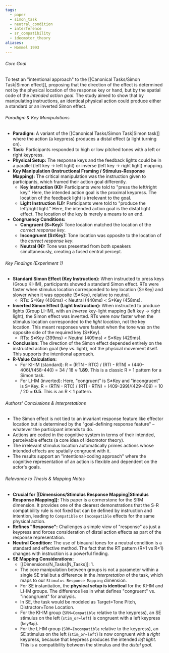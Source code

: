 ```yaml
---
tags:
  - paper
  - simon_task
  - neutral_condition
  - interference
  - sr_compatibility
  - ideomotor_theory
aliases:
  - Hommel 1993
---
```

###### Core Goal
To test an "intentional approach" to the [[Canonical Tasks/Simon Task|Simon effect]], proposing that the direction of the effect is determined not by the physical location of the response key or hand, but by the spatial code of the *intended action goal*. The study aimed to show that by manipulating instructions, an identical physical action could produce either a standard or an inverted Simon effect.

###### Paradigm & Key Manipulations

*   **Paradigm:** A variant of the [[Canonical Tasks/Simon Task|Simon task]] where the action (a keypress) produces a distal effect (a light turning on).
*   **Task:** Participants responded to high or low pitched tones with a left or right keypress.
*   **Physical Setup:** The response keys and the feedback lights could be in a parallel (left key -> left light) or inverse (left key -> right light) mapping.
*   **Key Manipulation (Instructional Framing / Stimulus-Response Mapping):** The critical manipulation was the instruction given to participants, which framed their action goal differently.
    *   **Key Instruction (KI):** Participants were told to "press the left/right key." Here, the intended action goal is the proximal keypress. The location of the feedback light is irrelevant to the goal.
    *   **Light Instruction (LI):** Participants were told to "produce the left/right light." Here, the intended action goal is the distal light effect. The location of the key is merely a means to an end.
*   **Congruency Conditions:**
    *   **Congruent (S=Key):** Tone location matched the location of the *correct response key*.
    *   **Incongruent (S≠Key):** Tone location was opposite to the location of the *correct response key*.
    *   **Neutral (N):** Tone was presented from both speakers simultaneously, creating a fused central percept.

###### Key Findings (Experiment 1)

*   **Standard Simon Effect (Key Instruction):** When instructed to press keys (Group KI-IM), participants showed a standard Simon effect. RTs were faster when stimulus location corresponded to key location (S=Key) and slower when it was opposite (S≠Key), relative to neutral.
    *   RTs: S=Key (406ms) < Neutral (440ms) < S≠Key (458ms).
*   **Inverted Simon Effect (Light Instruction):** When instructed to produce lights (Group LI-IM), with an *inverse* key-light mapping (left key -> right light), the Simon effect was inverted. RTs were now faster when the stimulus location corresponded to the *light location*, not the key location. This meant responses were fastest when the tone was on the opposite side of the required key (S≠Key).
    *   RTs: S≠Key (399ms) < Neutral (409ms) < S=Key (429ms).
*   **Conclusion:** The direction of the Simon effect depended entirely on the instructed action goal (key vs. light), not the physical movement itself. This supports the intentional approach.
*   **R-Value Calculation:**
    *   For KI-IM (standard): R = (RTN - RTC) / (RTI - RTN) = (440-406)/(458-440) = 34 / 18 ≈ **1.89**. This is a classic R > 1 pattern for a Simon task.
    *   For LI-IM (inverted): Here, "congruent" is S≠Key and "incongruent" is S=Key. R = (RTN - RTC) / (RTI - RTN) = (409-399)/(429-409) = 10 / 20 = **0.5**. This is an R < 1 pattern.

###### Authors' Conclusions & Interpretations

*   The Simon effect is not tied to an invariant response feature like effector location but is determined by the "goal-defining response feature" – whatever the participant intends to do.
*   Actions are coded in the cognitive system in terms of their intended, perceivable effects (a core idea of ideomotor theory).
*   The irrelevant stimulus location automatically primes actions whose intended effects are spatially congruent with it.
*   The results support an "intentional-coding approach" where the cognitive representation of an action is flexible and dependent on the actor's goals.

###### Relevance to Thesis & Mapping Notes

*   **Crucial for [[Dimensions/Stimulus Response Mapping|Stimulus Response Mapping]]:** This paper is a cornerstone for the SRM dimension. It provides one of the clearest demonstrations that the S-R compatibility rule is not fixed but can be defined by instruction and intention, leading to `Compatible` or `Incompatible` effects for the same physical action.
*   **Refines "Response":** Challenges a simple view of "response" as just a keypress and forces consideration of distal action effects as part of the response representation.
*   **Neutral Condition:** The use of binaural tones for a neutral condition is a standard and effective method. The fact that the RT pattern (R>1 vs R<1) changes with instruction is a powerful finding.
*   **SE Mapping Considerations:**
    *   [[Dimensions/N_Tasks|N_Tasks]]: 1.
    *   The core manipulation between groups is not a parameter within a single SE trial but a difference in the *interpretation* of the task, which maps to our `Stimulus Response Mapping` dimension.
    *   For SE instantiation, the **physical setup is identical** for the KI-IM and LI-IM groups. The difference lies in what defines "congruent" vs. "incongruent" for analysis.
    *   In SE, the task would be modeled as Target=Tone Pitch, Distractor=Tone Location.
    *   For the KI-IM group (`SRM=Compatible` relative to the keypress), an SE stimulus on the left (`stim_or=left`) is congruent with a left keypress (`keyMap`).
    *   For the LI-IM group (`SRM=Incompatible` relative to the keypress), an SE stimulus on the left (`stim_or=left`) is now congruent with a *right* keypress, because that keypress produces the intended *left light*. This is a compatibility between the stimulus and the *distal goal*.